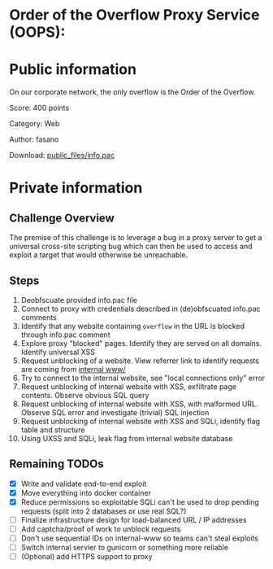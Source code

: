 Order of the Overflow Proxy Service (OOPS):
===

# Public information
On our corporate network, the only overflow is the Order of the Overflow.

Score: 400 points

Category: Web

Author: fasano

Download: [public_files/info.pac](public_files/info.pac)


# Private information
## Challenge Overview
The premise of this challenge is to leverage a bug in a proxy server to get a universal cross-site scripting bug which can then be used to access and exploit a target that would otherwise be unreachable.

## Steps
1. Deobfscuate provided info.pac file
2. Connect to proxy with credentials described in (de)obfscuated info.pac comments
3. Identify that any website containing `overflow` in the URL is blocked through info.pac comment
4. Explore proxy "blocked" pages. Identify they are served on all domains. Identify universal XSS
5. Request unblocking of a website. View referrer link to identify requests are coming from [internal www/](internal-www/)
6. Try to connect to the internal website, see "local connections only" error
7. Request unblocking of internal website with XSS, exfiltrate page contents. Observe obvious SQL query
8. Request unblocking of internal website with XSS, with malformed URL. Observe SQL error and investigate (trivial) SQL injection
9. Request unblocking of internal website with XSS and SQLi, identify flag table and structure
10. Using UXSS and SQLi, leak flag from internal website database


## Remaining TODOs
- [x] Write and validate end-to-end exploit
- [x] Move everything into docker container
- [x] Reduce permissions so exploitable SQLi can't be used to drop pending requests (split into 2 databases or use real SQL?)
- [ ] Finalize infrastructure design for load-balanced URL / IP addresses
- [ ] Add captcha/proof of work to unblock requests
- [ ] Don't use sequential IDs on internal-www so teams can't steal exploits
- [ ] Switch internal servier to gunicorn or something more reliable
- [ ] (Optional) add HTTPS support to proxy
